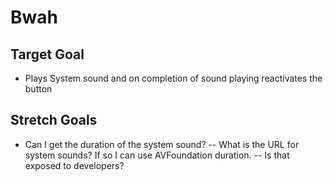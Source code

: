 # Bwah

## Target Goal
- Plays System sound and on completion of sound playing reactivates the button


## Stretch Goals
- Can I get the duration of the system sound?
	-- What is the URL for system sounds? If so I can use AVFoundation duration. 
	-- Is that exposed to developers?